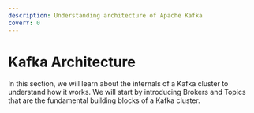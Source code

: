```yaml
---
description: Understanding architecture of Apache Kafka
coverY: 0
---
```


# Kafka Architecture

In this section, we will learn about the internals of a Kafka cluster to understand how it works. We will start by introducing Brokers and Topics that are the fundamental building blocks of a Kafka cluster.
